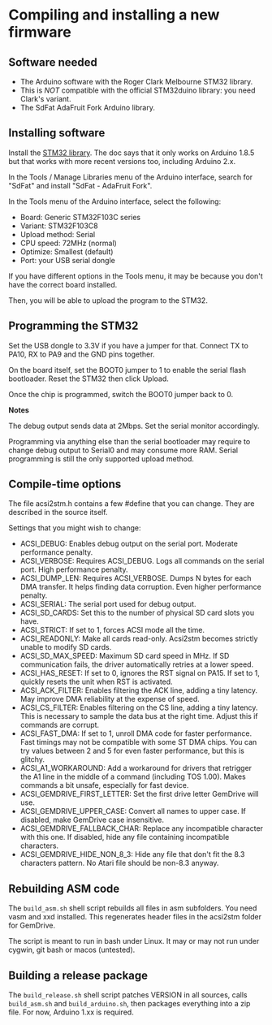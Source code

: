 Compiling and installing a new firmware
=======================================

Software needed
---------------

* The Arduino software with the Roger Clark Melbourne STM32 library.
* This is *NOT* compatible with the official STM32duino library: you need
  Clark's variant.
* The SdFat AdaFruit Fork Arduino library.


Installing software
-------------------

Install the [STM32 library](https://github.com/rogerclarkmelbourne/Arduino_STM32/wiki/Installation).
The doc says that it only works on Arduino 1.8.5 but that works with more
recent versions too, including Arduino 2.x.

In the Tools / Manage Libraries menu of the Arduino interface, search for
"SdFat" and install "SdFat - AdaFruit Fork".

In the Tools menu of the Arduino interface, select the following:

* Board: Generic STM32F103C series
* Variant: STM32F103C8
* Upload method: Serial
* CPU speed: 72MHz (normal)
* Optimize: Smallest (default)
* Port: your USB serial dongle

If you have different options in the Tools menu, it may be because you don't
have the correct board installed.

Then, you will be able to upload the program to the STM32.


Programming the STM32
---------------------

Set the USB dongle to 3.3V if you have a jumper for that. Connect TX to PA10, RX
to PA9 and the GND pins together.

On the board itself, set the BOOT0 jumper to 1 to enable the serial flash
bootloader. Reset the STM32 then click Upload.

Once the chip is programmed, switch the BOOT0 jumper back to 0.

**Notes**

The debug output sends data at 2Mbps. Set the serial monitor accordingly.

Programming via anything else than the serial bootloader may require to change
debug output to Serial0 and may consume more RAM. Serial programming is still
the only supported upload method.


Compile-time options
--------------------

The file acsi2stm.h contains a few #define that you can change. They are
described in the source itself.

Settings that you might wish to change:

* ACSI_DEBUG: Enables debug output on the serial port. Moderate performance
  penalty.
* ACSI_VERBOSE: Requires ACSI_DEBUG. Logs all commands on the serial port. High
  performance penalty.
* ACSI_DUMP_LEN: Requires ACSI_VERBOSE. Dumps N bytes for each DMA transfer. It
  helps finding data corruption. Even higher performance penalty.
* ACSI_SERIAL: The serial port used for debug output.
* ACSI_SD_CARDS: Set this to the number of physical SD card slots you have.
* ACSI_STRICT: If set to 1, forces ACSI mode all the time.
* ACSI_READONLY: Make all cards read-only. Acsi2stm becomes strictly unable to
  modify SD cards.
* ACSI_SD_MAX_SPEED: Maximum SD card speed in MHz. If SD communication fails,
  the driver automatically retries at a lower speed.
* ACSI_HAS_RESET: If set to 0, ignores the RST signal on PA15. If set to 1,
  quickly resets the unit when RST is activated.
* ACSI_ACK_FILTER: Enables filtering the ACK line, adding a tiny latency. May
  improve DMA reliability at the expense of speed.
* ACSI_CS_FILTER: Enables filtering on the CS line, adding a tiny latency. This
  is necessary to sample the data bus at the right time. Adjust this if
  commands are corrupt.
* ACSI_FAST_DMA: If set to 1, unroll DMA code for faster performance. Fast
  timings may not be compatible with some ST DMA chips. You can try values
  between 2 and 5 for even faster performance, but this is glitchy.
* ACSI_A1_WORKAROUND: Add a workaround for drivers that retrigger the A1
  line in the middle of a command (including TOS 1.00). Makes commands a
  bit unsafe, especially for fast device.
* ACSI_GEMDRIVE_FIRST_LETTER: Set the first drive letter GemDrive will use.
* ACSI_GEMDRIVE_UPPER_CASE: Convert all names to upper case. If disabled,
  make GemDrive case insensitive.
* ACSI_GEMDRIVE_FALLBACK_CHAR: Replace any incompatible character with this one.
  If disabled, hide any file containing incompatible characters.
* ACSI_GEMDRIVE_HIDE_NON_8_3: Hide any file that don't fit the 8.3 characters
  pattern. No Atari file should be non-8.3 anyway.


Rebuilding ASM code
-------------------

The `build_asm.sh` shell script rebuilds all files in asm subfolders. You need
vasm and xxd installed. This regenerates header files in the acsi2stm folder for
GemDrive.

The script is meant to run in bash under Linux. It may or may not run under
cygwin, git bash or macos (untested).


Building a release package
--------------------------

The `build_release.sh` shell script patches VERSION in all sources, calls
`build_asm.sh` and `build_arduino.sh`, then packages everything into a zip file.
For now, Arduino 1.xx is required.

